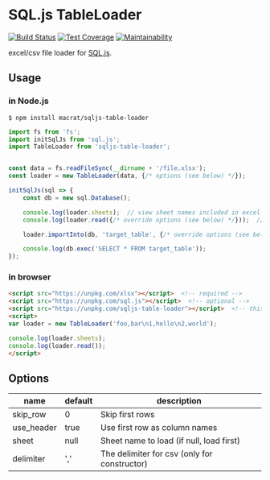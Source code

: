 SQL.js TableLoader
==================

[![Build Status](https://travis-ci.org/macrat/sqljs-table-loader.svg?branch=master)](https://travis-ci.org/macrat/sqljs-table-loader)
[![Test Coverage](https://api.codeclimate.com/v1/badges/acf76e20e48a6f573e18/test_coverage)](https://codeclimate.com/github/macrat/sqljs-table-loader/test_coverage)
[![Maintainability](https://api.codeclimate.com/v1/badges/acf76e20e48a6f573e18/maintainability)](https://codeclimate.com/github/macrat/sqljs-table-loader/maintainability)

excel/csv file loader for [SQL.js](https://github.com/kripken/sql.js).

## Usage
### in Node.js
``` shell
$ npm install macrat/sqljs-table-loader
```

``` javascript
import fs from 'fs';
import initSqlJs from 'sql.js';
import TableLoader from 'sqljs-table-loader';


const data = fs.readFileSync(__dirname + '/file.xlsx');
const loader = new TableLoader(data, {/* options (see below) */});

initSqlJs(sql => {
	const db = new sql.Database();

	console.log(loader.sheets);  // view sheet names included in excel file
	console.log(loader.read({/* override options (see below) */}));  // view table data

	loader.importInto(db, 'target_table', {/* override options (see below) */});  // create table and import data

	console.log(db.exec('SELECT * FROM target_table'));
});
```

### in browser
``` html
<script src="https://unpkg.com/xlsx"></script>  <!-- required -->
<script src="https://unpkg.com/sql.js"></script>  <!-- optional -->
<script src="https://unpkg.com/sqljs-table-loader"></script>  <!-- this library -->
<script>
var loader = new TableLoader('foo,bar\n1,hello\n2,world');

console.log(loader.sheets);
console.log(loader.read());
</script>
```

## Options
|name       |default|description                                  |
|-----------|-------|---------------------------------------------|
|skip\_row  |0      |Skip first rows                              |
|use\_header|true   |Use first row as column names                |
|sheet      |null   |Sheet name to load (if null, load first)     |
|delimiter  |','    |The delimiter for csv (only for constructor)||
